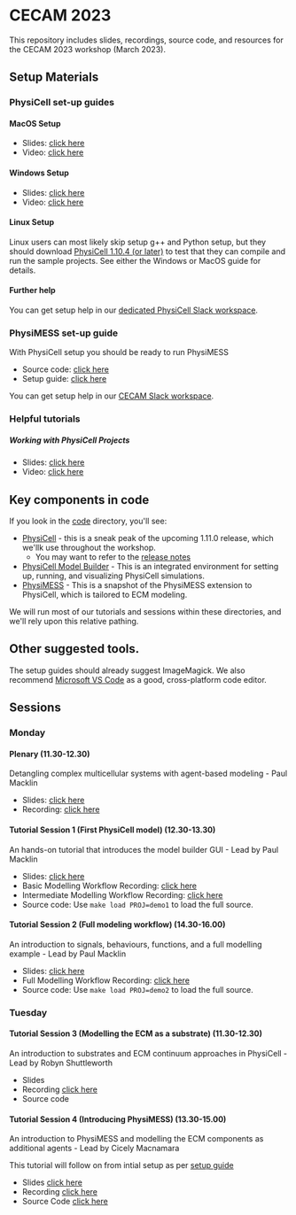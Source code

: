 # CECAM 2023 
This repository includes slides, recordings, source code, and resources for the CECAM 2023 workshop (March 2023). 

## Setup Materials 

### PhysiCell set-up guides

#### MacOS Setup
* Slides: [click here](https://github.com/physicell-training/ws2022/raw/main/setup/PhysiCell_ws2022_macOS_setup.pdf)
* Video: [click here](https://youtu.be/Sq9nfKS5U0E)

#### Windows Setup
* Slides: [click here](https://github.com/physicell-training/ws2022/raw/main/setup/PhysiCell_ws2022_Windows_setup.pdf) 
* Video: [click here](https://youtu.be/hIP4JUrViRA)
  
#### Linux Setup
Linux users can most likely skip setup g++ and Python setup, but they should download [PhysiCell 1.10.4 (or later)](https://github.com/MathCancer/PhysiCell/releases/latest) to test that they can compile and run the sample projects. See either the Windows or MacOS guide for details. 

#### Further help
You can get setup help in our [dedicated PhysiCell Slack workspace](https://join.slack.com/t/physicellcomm-sf93727/shared_invite/zt-qj1av6yd-yVeer8VkQaNDjDz7fF00jA). 

### PhysiMESS set-up guide
With PhysiCell setup you should be ready to run PhysiMESS 

* Source code: [click here](https://github.com/physicell-training/cecam23/tree/main/code/PhysiMESS)
* Setup guide: [click here](https://github.com/physicell-training/cecam23/raw/main/code/PhysiMESS/setup/PhysiMESS_setup_guide.pdf)

You can get setup help in our [CECAM Slack workspace](https://join.slack.com/t/cecamecmworks-klu7155/shared_invite/zt-1p9c2arog-9w65U~b5T4R2N~bB2A6uzw).

### Helpful tutorials 

##### Working with PhysiCell Projects 
* Slides: [click here](https://github.com/physicell-training/ws2022/raw/main/sessions/session_01/slides/PhysiCell_ws2022_Session01.pdf)
* Video: [click here](https://youtu.be/fP7-n_RlITU) 

## Key components in code
If you look in the [code](https://github.com/physicell-training/cecam23/tree/main/code) directory, you'll see: 
* [PhysiCell](https://github.com/physicell-training/cecam23/tree/main/code/PhysiCell) - this is a sneak peak of the upcoming 1.11.0 release, which we'llk use throughout the workshop. 
  * You may want to refer to the [release notes](https://github.com/MathCancer/PhysiCell/blob/dev-paul/README.md)
* [PhysiCell Model Builder](https://github.com/physicell-training/cecam23/tree/main/code/PhysiCell-model-builder) - This is an integrated environment for setting up, running, and visualizing PhysiCell simulations. 
* [PhysiMESS](https://github.com/physicell-training/cecam23/tree/main/code/PhysiMESS) - This is a snapshot of the PhysiMESS extension to PhysiCell, which is tailored to ECM modeling. 

We will run most of our tutorials and sessions within these directories, and we'll rely upon this relative pathing. 

## Other suggested tools. 
The setup guides should already suggest ImageMagick. We also recommend [Microsoft VS Code](https://code.visualstudio.com/) as a good, cross-platform code editor. 



## Sessions 

### Monday

#### Plenary (11.30-12.30)
Detangling complex multicellular systems with agent-based modeling - Paul Macklin 
* Slides: [click here](https://github.com/physicell-training/cecam23/raw/main/slides/CECAM_ecm23_macklin_keynote.pdf)
* Recording: [click here](https://epfl.zoom.us/rec/play/n8KFlrt4hWM6kS1lezhrwCNDK44bFMT_rN6w1Wtn4yH9S0inG6_BndE9swmclsPhAXdV4bfimV5MSa11.BFFJiRvErLc8i19y)

#### Tutorial Session 1 (First PhysiCell model) (12.30-13.30)
An hands-on tutorial that introduces the model builder GUI - Lead by Paul Macklin
* Slides: [click here](https://github.com/physicell-training/cecam23/raw/main/slides/CECAM_ecm23_demo1.pdf) 
* Basic Modelling Workflow Recording: [click here](https://epfl.zoom.us/rec/play/Z-83b0kbh4xncpBI0Lajiqf33zNWnEcaI5MAUYhmMVqVVWdIxK10QgBxvt8KUyO_3opYeLszvd9-pDMj.uKQqMjMNaQsWjPJ6)
* Intermediate Modelling Workflow Recording: [click here](https://epfl.zoom.us/rec/play/zoa-wRMNuGA4lQS9TW6cxOQYySV6CVcBLs8Vfgkzg6RFwQiNVCxHmC1wEN69d8pHJWZUtLkWXD5RGXS8.1l69AwjkObR5rzRE)
* Source code: Use `make load PROJ=demo1` to load the full source. 

#### Tutorial Session 2 (Full modeling workflow) (14.30-16.00)
An introduction to signals, behaviours, functions, and a full modelling example - Lead by Paul Macklin 
* Slides: [click here](https://github.com/physicell-training/cecam23/raw/main/slides/CECAM_ecm23_demo2.pdf)
* Full Modelling Workflow Recording: [click here](https://epfl.zoom.us/rec/play/OIRWvIuY50TIOFHeekhTsEiTOb1t1sr7cDpQcMwmJDlRvFV1qi5YBKIxpIgGNFo8eVXfDh2yqdzfp8pA.Zxn_o36aCW8mRnec)
* Source code: Use `make load PROJ=demo2` to load the full source. 

#### 


### Tuesday

#### Tutorial Session 3 (Modelling the ECM as a substrate) (11.30-12.30)
An introduction to substrates and ECM continuum approaches in PhysiCell - Lead by Robyn Shuttleworth
* Slides 
* Recording [click here](https://epfl.zoom.us/rec/play/u-NhBrhNy-JvLb6RH63hplSA6UIhQg3Y3MXYjUMRxTGbWRl3oIxu2i8VIAuAKmDPMD0Rr-bkOVYT-AiN.LVxaQSwDh8SSHDf4)
* Source code 

#### Tutorial Session 4 (Introducing PhysiMESS) (13.30-15.00)
An introduction to PhysiMESS and modelling the ECM components as additional agents - Lead by Cicely Macnamara 

This tutorial will follow on from intial setup as per [setup guide](https://github.com/physicell-training/cecam23/raw/main/code/PhysiMESS/setup/PhysiMESS_setup_guide.pdf)
* Slides [click here](https://github.com/physicell-training/cecam23/raw/main/code/PhysiMESS/setup/PhysiMESS_walkthrough.pdf)
* Recording [click here](https://epfl.zoom.us/rec/play/V94jxIylwj4YPKehppGDRgMVs_i8ZoqnwTn3LM2xgQSn-h_Jg7XWxztwrosGt6iMKkyAfxKSlyeBm2ce.KzuGPCLrt0lC_B2R)
* Source Code [click here](https://github.com/physicell-training/cecam23/tree/main/code/PhysiMESS) 

